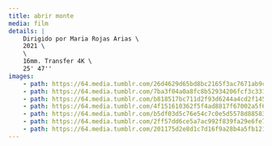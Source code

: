 ```yaml
---
title: abrir monte
media: film
details: |
    Dirigido por Maria Rojas Arias \
    2021 \
    \
    16mm. Transfer 4K \
    25' 47''
images:
    - path: https://64.media.tumblr.com/26d4629d65bd8bc2165f3ac7671ab9c9/f21824e78b1d1ea8-6a/s2048x3072/8e3123efada4830910ddacfa9539bced35a94987.jpg
    - path: https://64.media.tumblr.com/7ba3f04a0a8fc8b52934206fcf3c3314/f21824e78b1d1ea8-fc/s2048x3072/3c0275852617faef6dea3857b88985f01dc34772.jpg
    - path: https://64.media.tumblr.com/b818517bc711d2f93d6244a4cd2f1452/f21824e78b1d1ea8-bb/s2048x3072/fb370e9b1f9c52509f507014e2298e06d6481788.jpg
    - path: https://64.media.tumblr.com/4f151610362f5f4ad8817f67002a5f6a/f21824e78b1d1ea8-b4/s2048x3072/317de7567b3cb2c45775b995f04e16f35fcbede8.jpg
    - path: https://64.media.tumblr.com/b5df03d5c76e54c7c0e5d5578d885830/f21824e78b1d1ea8-32/s2048x3072/8248d48c73b3a138506f5f49b99e467001bbe2b6.jpg
    - path: https://64.media.tumblr.com/2ff57dd6ce5a7ac992f839fa29e6fe71/f21824e78b1d1ea8-c6/s2048x3072/4720da13675bf5ea9193d28ab60ada8f63885a20.jpg
    - path: https://64.media.tumblr.com/201175d2e8d1c7d16f9a28b4a5fb1215/f21824e78b1d1ea8-60/s2048x3072/eeebd44333f6c07ac13a7a609dc2802cc2f0721a.jpg
---
```


